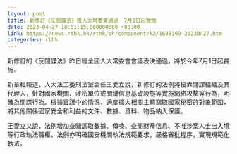 ```yaml
---
layout: post
title: 新修訂《反間諜法》獲人大常委會通過　7月1日起實施
date: 2023-04-27 18:51:15.000000000 +08:00
link: https://news.rthk.hk/rthk/ch/component/k2/1698190-20230427.htm
categories: rthk
---
```


新修訂的《反間諜法》昨日經全國人大常委會會議表決通過，將於今年7月1日起實施。

新華社報道，人大法工委刑法室主任王愛立說，新修訂的法例將投靠間諜組織及其代理人，針對國家機關、涉密單位或關鍵信息基礎設施等實施網絡攻擊等行為，明確為間諜行為。根據實踐中的情況，適度擴大相關主體竊取國家秘密的對象範圍，將其他關係國家安全和利益的文件、數據、資料、物品納入保護。

王愛立又說，法例增加查閲調取數據、傳喚、查閱財產信息、不准涉案人士出入境等行政執法職權，法例亦明確國安機關執法規範要求，嚴格審批程序，實現規範化執法。
